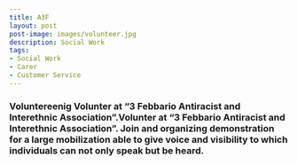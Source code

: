 ```yaml
---
title: A3F
layout: post
post-image: images/volunteer.jpg
description: Social Work
tags:
- Social Work
- Carer
- Customer Service
---
```


### Voluntereenig                                                                                                                                                                                                                                                                                                                                                                                                                                                                                                                                                                                                                                                                                                                                                                                                                                                                                                                                                                                                                                                                                                                                                                                                                                                                                                    Volunter at “3 Febbario Antiracist and Interethnic Association”.Volunter at “3 Febbario Antiracist and Interethnic Association”. Join and organizing demonstration for a large mobilization able to give voice and visibility to which individuals can not only speak but be heard. 
